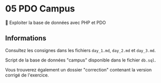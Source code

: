 # 05 PDO Campus

🚀 Exploiter la base de données avec PHP et PDO

## Informations

Consultez les consignes dans les fichiers `day_1.md`, `day_2.md` et `day_3.md`.

Script de la base de données "campus" disponible dans le fichier `db.sql`.

Vous trouverez également un dossier "correction" contenant la version corrigé de l'exercice.
